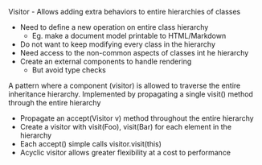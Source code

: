 Visitor - Allows adding extra behaviors to entire hierarchies of classes

- Need to define a new operation on entire class hierarchy
    - Eg. make a document model printable to HTML/Markdown
- Do not want to keep modifying every class in the hierarchy
- Need access to the non-common aspects of classes int he hierarchy
- Create an external components to handle rendering
    - But avoid type checks
    
A pattern where a component (visitor) is allowed to traverse the entire inheritance hierarchy. Implemented by propagating a single visit() method through the entire hierarchy

- Propagate an accept(Visitor v) method throughout the entire hierarchy
- Create a visitor with visit(Foo), visit(Bar) for each element in the hierarchy
- Each accept() simple calls visitor.visit(this)
- Acyclic visitor allows greater flexibility at a cost to performance

